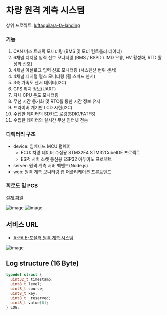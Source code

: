 # 차량 원격 계측 시스템

상위 프로젝트: [luftaquila/a-fa-landing](https://github.com/luftaquila/a-fa-landing)

### 기능
1. CAN 버스 트래픽 모니터링 (BMS 및 모터 컨트롤러 데이터)
2. 6채널 디지털 입력 신호 모니터링 (BMS / BSPD / IMD 오류, HV 활성화, RTD 활성화 신호)
3. 4채널 아날로그 입력 신호 모니터링 (서스펜션 변위 센서)
4. 4채널 디지털 펄스 모니터링 (휠 스피드 센서)
5. 3축 가속도 센서 데이터(I2C)
6. GPS 위치 정보(UART)
7. 자체 CPU 온도 모니터링
8. 무선 시간 동기화 및 RTC를 통한 시간 정보 유지
9. 드라이버 계기판 LCD 시현(I2C)
10. 수집한 데이터의 SD카드 로깅(SDIO/FATFS)
11. 수집한 데이터의 실시간 무선 인터넷 전송

### 디렉터리 구조
* device: 임베디드 MCU 펌웨어
    * ECU: 차량 데이터 수집용 STM32F4 STM32CubeIDE 프로젝트
    * ESP: 서버 소켓 통신용 ESP32 아두이노 프로젝트
* server: 원격 계측 서버 백엔드(Node.js)
* web: 원격 계측 모니터링 웹 어플리케이션 프론트엔드

### 회로도 및 PCB
[설계 파일](https://github.com/luftaquila/a-fa-schematics/tree/master/PCBs/LV_PCB%20v2)

![image](https://github.com/luftaquila/a-fa-telemetry/assets/17094868/9cb01289-a283-4500-81a1-3442ea2228ec)
![image](https://github.com/luftaquila/a-fa-telemetry/assets/17094868/0800098a-1391-47b6-912d-b4a601f2d27d)

## 서비스 URL
* [A-FA E-포뮬러 원격 계측 시스템](https://a-fa.luftaquila.io/telemetry)

![image](https://github.com/luftaquila/a-fa-telemetry/assets/17094868/b007af26-b12d-4942-88ab-b200da300190)

## Log structure (16 Byte)
```c
typedef struct {
  uint32_t timestamp;
  uint8_t level;
  uint8_t source;
  uint8_t key;
  uint8_t _reserved;
  uint8_t value[8];
} LOG;
```
